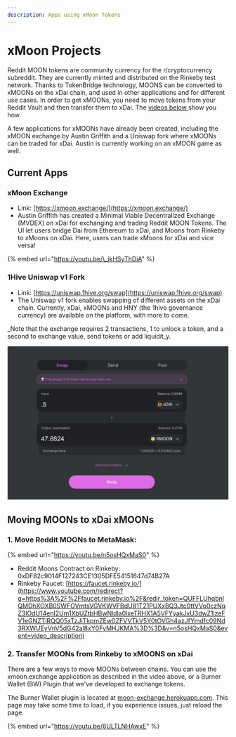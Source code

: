 ```yaml
---
description: Apps using xMoon Tokens
---
```


# xMoon Projects

Reddit MOON tokens are community currency for the r/cryptocurrency subreddit. They are currently minted and distributed on the Rinkeby test network. Thanks to TokenBridge technology, MOONS can be converted to xMOONs on the xDai chain, and used in other applications and for different use cases. In order to get xMOONs, you need to move tokens from your Reddit Vault and then transfer them to xDai. The [videos below ](xmoon-projects.md#moving-moons-to-xdai)show you how.

A few applications for xMOONs have already been created, including the xMOON exchange by Austin Griffith and a Uniswap fork where xMOONs can be traded for xDai. Austin is currently working on an xMOON game as well.

## Current Apps

### xMoon Exchange

* Link:  [https://xmoon.exchange/](https://xmoon.exchange/)
* Austin Griffith has created a Minimal Viable Decentralized Exchange \(MVDEX\) on xDai for exchanging and trading Reddit MOON Tokens. The UI let users bridge Dai from Ethereum to xDai, and Moons from Rinkeby to xMoons on xDai. Here, users can trade xMoons for xDai and vice versa! 

{% embed url="https://youtu.be/\_ikHSyThDiA" %}

### 1Hive Uniswap v1 Fork

* Link:  [https://uniswap.1hive.org/swap](https://uniswap.1hive.org/swap)
* The Uniswap v1 fork enables swapping of different assets on the xDai chain. Currently, xDai, xMOONs and HNY \(the 1hive governance currency\) are available on the platform, with more to come.

_Note that the exchange requires 2 transactions, 1 to unlock a token, and a second to exchange value, send tokens or add liquidit_y.

![](../../.gitbook/assets/xmoon-uniswap.png)

## Moving MOONs to xDai xMOONs

### 1. Move Reddit MOONs to MetaMask:

{% embed url="https://youtu.be/n5osHQxMaS0" %}

* Reddit Moons Contract on Rinkeby: 0xDF82c9014F127243CE1305DFE54151647d74B27A 
* Rinkeby Faucet: [https://faucet.rinkeby.io/](https://www.youtube.com/redirect?q=https%3A%2F%2Ffaucet.rinkeby.io%2F&redir_token=QUFFLUhqbnlQMDhXOXB0SWFOVmtsVGVKWVFBdU81T21PUXxBQ3Jtc0ttVVo0czNqZ3lOdU14enI2Um1XbUZtbHBwNldla0lxeTRHX1A5VFYyakJxU3dwZ1lzeFV1eGNZTlRQQ05xTzJiTkpmZEw0ZFVVTkV5Y0tOVGh4azJfYmdfc09Nd3RXWUEyVnV5dG42al8xY0FyMHJKMA%3D%3D&v=n5osHQxMaS0&event=video_description)

### 2. Transfer MOONs from Rinkeby to xMOONS on xDai

There are a few ways to move MOONs between chains. You can use the xmoon.exchange application as described in the video above, or a Burner Wallet \(BW\) Plugin that we've developed to exchange tokens.

The Burner Wallet plugin is located at [moon-exchange.herokuapp.com](http://moon-exchange.herokuapp.com/). This page may take some time to load, if you experience issues, just reload the page.

{% embed url="https://youtu.be/6ULTLNHAwxE" %}

